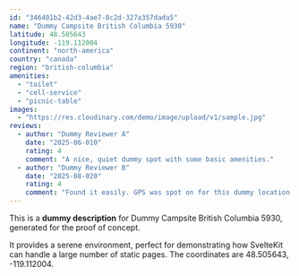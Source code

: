 ```yaml
---
id: "346401b2-42d3-4ae7-8c2d-327a357dada5"
name: "Dummy Campsite British Columbia 5930"
latitude: 48.505643
longitude: -119.112004
continent: "north-america"
country: "canada"
region: "british-columbia"
amenities:
  - "toilet"
  - "cell-service"
  - "picnic-table"
images:
  - "https://res.cloudinary.com/demo/image/upload/v1/sample.jpg"
reviews:
  - author: "Dummy Reviewer A"
    date: "2025-06-010"
    rating: 4
    comment: "A nice, quiet dummy spot with some basic amenities."
  - author: "Dummy Reviewer B"
    date: "2025-08-020"
    rating: 4
    comment: "Found it easily. GPS was spot on for this dummy location."
---
```


This is a **dummy description** for Dummy Campsite British Columbia 5930, generated for the proof of concept.

It provides a serene environment, perfect for demonstrating how SvelteKit can handle a large number of static pages. The coordinates are 48.505643, -119.112004.
